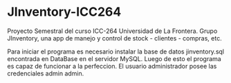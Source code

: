 # JInventory-ICC264
Proyecto Semestral del curso ICC-264 Universidad de La Frontera. Grupo JInventory, una app de manejo y control de stock - clientes - compras, etc. 

Para iniciar el programa es necesario instalar la base de datos jinventory.sql encontrada en DataBase en el servidor MySQL. Luego de esto el programa es capaz de funcionar a la perfeccion. El usuario administrador posee las credenciales admin admin. 
